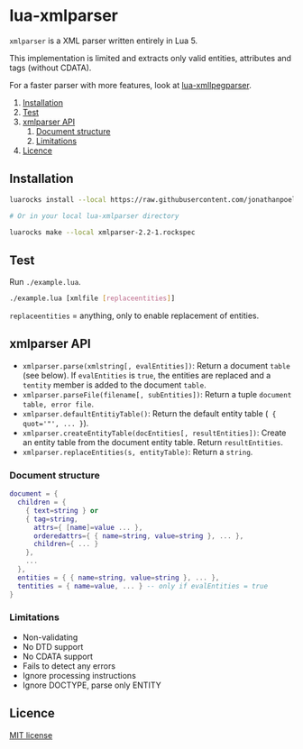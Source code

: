 # lua-xmlparser

`xmlparser` is a XML parser written entirely in Lua 5.

This implementation is limited and extracts only valid entities, attributes and tags (without CDATA).

For a faster parser with more features, look at [lua-xmllpegparser](https://github.com/jonathanpoelen/lua-xmllpegparser).


<!-- summary -->
1. [Installation](#installation)
2. [Test](#test)
3. [xmlparser API](#xmlparser-api)
    1. [Document structure](#document-structure)
    2. [Limitations](#limitations)
5. [Licence](#licence)
<!-- /summary -->


## Installation

```bash
luarocks install --local https://raw.githubusercontent.com/jonathanpoelen/lua-xmlparser/master/xmlparser-2.2-1.rockspec

# Or in your local lua-xmlparser directory

luarocks make --local xmlparser-2.2-1.rockspec
```

## Test

Run `./example.lua`.

```sh
./example.lua [xmlfile [replaceentities]]
```

`replaceentities` = anything, only to enable replacement of entities.


## xmlparser API

- `xmlparser.parse(xmlstring[, evalEntities])`: Return a document `table` (see below).
If `evalEntities` is `true`, the entities are replaced and a `tentity` member is added to the document `table`.
- `xmlparser.parseFile(filename[, subEntities])`: Return a tuple `document table, error file`.
- `xmlparser.defaultEntitiyTable()`: Return the default entity table (` { quot='"', ... }`).
- `xmlparser.createEntityTable(docEntities[, resultEntities])`: Create an entity table from the document entity table. Return `resultEntities`.
- `xmlparser.replaceEntities(s, entityTable)`: Return a `string`.


### Document structure

```lua
document = {
  children = {
    { text=string } or
    { tag=string,
      attrs={ [name]=value ... },
      orderedattrs={ { name=string, value=string }, ... },
      children={ ... }
    },
    ...
  },
  entities = { { name=string, value=string }, ... },
  tentities = { name=value, ... } -- only if evalEntities = true
}
```


### Limitations

- Non-validating
- No DTD support
- No CDATA support
- Fails to detect any errors
- Ignore processing instructions
- Ignore DOCTYPE, parse only ENTITY


## Licence

[MIT license](LICENSE)


<!-- https://github.com/jonathanpoelen/lua-xmlparser -->
